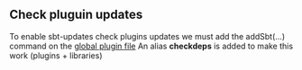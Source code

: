 ## Check pluguin updates

To enable sbt-updates check plugins updates we must add the addSbt(...) 
command on the [global plugin file](https://github.com/rtimush/sbt-updates/issues/98)
An alias **checkdeps** is added to make this work (plugins + libraries)